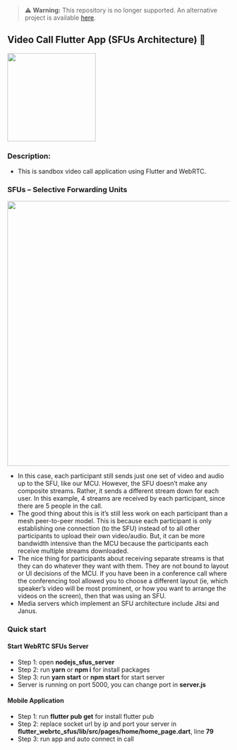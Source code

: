 > :warning: **Warning:** This repository is no longer supported. An alternative project is available [here](https://github.com/lambiengcode/waterbus).

## Video Call Flutter App (SFUs Architecture) 📱

<img src="https://github.com/hongvinhmobile/flutter_webrtc_sfus/blob/master/screenshots/result.jpg?raw=true" width="200px" />

### Description:
- This is sandbox video call application using Flutter and WebRTC.

### SFUs – Selective Forwarding Units
<img src="https://lh4.googleusercontent.com/puUKv2ve5bkx88wUhb_OG7ydimoSi74_hXT1akU7YUzmrSg29arhlhwWdg5e6x03KhBwnt_7OD0qVOYNfq-U3tpjVgDAwGMkzklVuUWp-jcNXUzPXFWJgD9oowQHWSVu5NxZtwB4" width="600px"/>

- In this case, each participant still sends just one set of video and audio up to the SFU, like our MCU. However, the SFU doesn’t make any composite streams. Rather, it sends a different stream down for each user. In this example, 4 streams are received by each participant, since there are 5 people in the call.
- The good thing about this is it’s still less work on each participant than a mesh peer-to-peer model. This is because each participant is only establishing one connection (to the SFU) instead of to all other participants to upload their own video/audio. But, it can be more bandwidth intensive than the MCU because the participants each receive multiple streams downloaded.
- The nice thing for participants about receiving separate streams is that they can do whatever they want with them. They are not bound to layout or UI decisions of the MCU. If you have been in a conference call where the conferencing tool allowed you to choose a different layout (ie, which speaker’s video will be most prominent, or how you want to arrange the videos on the screen), then that was using an SFU.
- Media servers which implement an SFU architecture include Jitsi and Janus.

### Quick start

#### Start WebRTC SFUs Server
- Step 1: open **nodejs_sfus_server**
- Step 2: run **yarn** or **npm i** for install packages
- Step 3: run **yarn start** or **npm start** for start server
- Server is running on port 5000, you can change port in **server.js**

#### Mobile Application
- Step 1: run **flutter pub get** for install flutter pub
- Step 2: replace socket url by ip and port your server in **flutter_webrtc_sfus/lib/src/pages/home/home_page.dart**, line **79**
- Step 3: run app and auto connect in call
  
